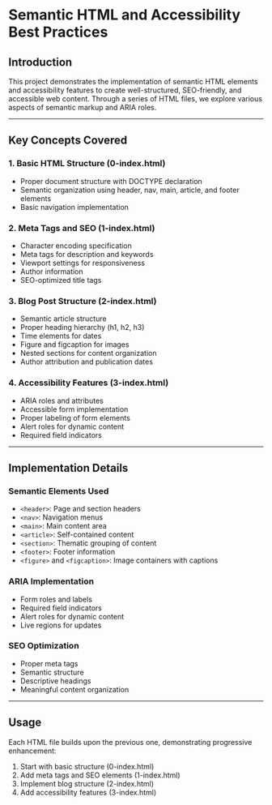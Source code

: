 # Semantic HTML and Accessibility Best Practices

## Introduction
This project demonstrates the implementation of semantic HTML elements and accessibility features to create well-structured, SEO-friendly, and accessible web content. Through a series of HTML files, we explore various aspects of semantic markup and ARIA roles.

---

## Key Concepts Covered

### 1. Basic HTML Structure (0-index.html)
- Proper document structure with DOCTYPE declaration
- Semantic organization using header, nav, main, article, and footer elements
- Basic navigation implementation

### 2. Meta Tags and SEO (1-index.html)
- Character encoding specification
- Meta tags for description and keywords
- Viewport settings for responsiveness
- Author information
- SEO-optimized title tags

### 3. Blog Post Structure (2-index.html)
- Semantic article structure
- Proper heading hierarchy (h1, h2, h3)
- Time elements for dates
- Figure and figcaption for images
- Nested sections for content organization
- Author attribution and publication dates

### 4. Accessibility Features (3-index.html)
- ARIA roles and attributes
- Accessible form implementation
- Proper labeling of form elements
- Alert roles for dynamic content
- Required field indicators

---

## Implementation Details

### Semantic Elements Used
- `<header>`: Page and section headers
- `<nav>`: Navigation menus
- `<main>`: Main content area
- `<article>`: Self-contained content
- `<section>`: Thematic grouping of content
- `<footer>`: Footer information
- `<figure>` and `<figcaption>`: Image containers with captions

### ARIA Implementation
- Form roles and labels
- Required field indicators
- Alert roles for dynamic content
- Live regions for updates

### SEO Optimization
- Proper meta tags
- Semantic structure
- Descriptive headings
- Meaningful content organization

---

## Usage
Each HTML file builds upon the previous one, demonstrating progressive enhancement:
1. Start with basic structure (0-index.html)
2. Add meta tags and SEO elements (1-index.html)
3. Implement blog structure (2-index.html)
4. Add accessibility features (3-index.html)
